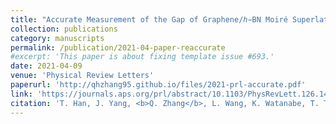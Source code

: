 ```yaml
---
title: "Accurate Measurement of the Gap of Graphene/ℎ−BN Moiré Superlattice through Photocurrent Spectroscopy"
collection: publications
category: manuscripts
permalink: /publication/2021-04-paper-reaccurate
#excerpt: 'This paper is about fixing template issue #693.'
date: 2021-04-09
venue: 'Physical Review Letters'
paperurl: 'http://qhzhang95.github.io/files/2021-prl-accurate.pdf'
link: 'https://journals.aps.org/prl/abstract/10.1103/PhysRevLett.126.146402'
citation: 'T. Han, J. Yang, <b>Q. Zhang</b>, L. Wang, K. Watanabe, T. Taniguchi, P. L. McEuen, L. Ju. &quot;Accurate Measurement of the Gap of Graphene/ℎ−BN Moiré Superlattice through Photocurrent Spectroscopy.&quot; <i>Physical Review Letters</i>. 126, 146402 (2021).'
---
```



